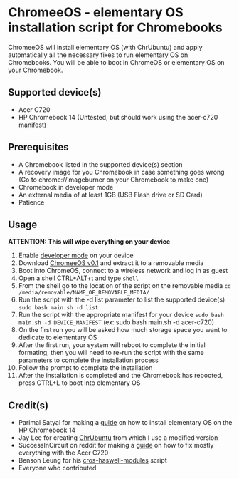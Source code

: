 ChromeeOS - elementary OS installation script for Chromebooks
============================================

ChromeeOS will install elementary OS (with ChrUbuntu) and apply automatically all the necessary fixes to run elementary OS on Chromebooks. You will be able to boot in ChromeOS or elementary OS on your Chromebook.

Supported device(s)
-------------------

* Acer C720
* HP Chromebook 14 (Untested, but should work using the acer-c720 manifest)

Prerequisites
-------------

* A Chromebook listed in the supported device(s) section
* A recovery image for you Chromebook in case something goes wrong (Go to chrome://imageburner on your Chromebook to make one)
* Chromebook in developer mode
* An external media of at least 1GB (USB Flash drive or SD Card)
* Patience

Usage
-----

**ATTENTION: This will wipe everything on your device**

1. Enable [developer mode](http://www.chromium.org/chromium-os/developer-information-for-chrome-os-devices) on your device
2. Download [ChromeeOS v0.1](https://github.com/Setsuna666/elementaryos-chromebook/archive/v0.1.zip) and extract it to a removable media
3. Boot into ChromeOS, connect to a wireless network and log in as guest
4. Open a shell CTRL+ALT+t and type `shell`
5. From the shell go to the location of the script on the removable media `cd /media/removable/NAME_OF_REMOVABLE_MEDIA/`
6. Run the script with the -d list parameter to list the supported device(s) `sudo bash main.sh -d list`
7. Run the script with the appropriate manifest for your device `sudo bash main.sh -d DEVICE_MANIFEST` (ex: sudo bash main.sh -d acer-c720)
8. On the first run you will be asked how much storage space you want to dedicate to elementary OS
8. After the first run, your system will reboot to complete the initial formating, then you will need to re-run the script with the same parameters to complete the installation process
9. Follow the prompt to complete the installation
10. After the installation is completed and the Chromebook has rebooted, press CTRL+L to boot into elementary OS

Credit(s)
---------

* Parimal Satyal for making a [guide](http://realityequation.net/installing-elementary-os-on-an-hp-chromebook-14) on how to install elementary OS on the HP Chromebook 14
* Jay Lee for creating [ChrUbuntu](http://chromeos-cr48.blogspot.ca/) from which I use a modified version
* SuccessInCircuit on reddit for making a [guide](http://www.reddit.com/r/chrubuntu/comments/1rsxkd/list_of_fixes_for_xubuntu_1310_on_the_acer_c720/) on how to fix mostly everything with the Acer C720
* Benson Leung for his [cros-haswell-modules](https://googledrive.com/host/0B0YvUuHHn3MndlNDbXhPRlB2eFE/cros-haswell-modules.sh) script
* Everyone who contributed
